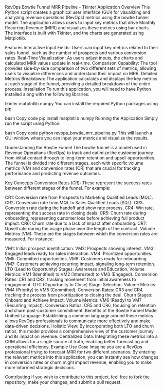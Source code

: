 RevOps Bowtie Funnel MRR Pipeline - Tkinter Application
Overview
This Python script creates a graphical user interface (GUI) for visualizing and analyzing revenue operations (RevOps) metrics using the bowtie funnel model. The application allows users to input key metrics that drive Monthly Recurring Revenue (MRR) and visualizes these metrics using bar charts. The interface is built with Tkinter, and the charts are generated using Matplotlib.

Features
Interactive Input Fields: Users can input key metrics related to their sales funnel, such as the number of prospects and various conversion rates.
Real-Time Visualization: As users adjust inputs, the charts and calculated MRR values update in real-time.
Comparison Capability: The tool provides side-by-side comparison of two different sets of metrics, allowing users to visualize differences and understand their impact on MRR.
Detailed Metrics Breakdown: The application calculates and displays the key metrics at each stage of the funnel, providing a detailed breakdown of the entire process.
Installation
To run this application, you will need to have Python installed along with the following libraries:

tkinter
matplotlib
numpy
You can install the required Python packages using pip:

bash
Copy code
pip install matplotlib numpy
Running the Application
Simply run the script using Python:

bash
Copy code
python revops_bowtie_mrr_pipeline.py
This will launch a GUI window where you can input your metrics and visualize the results.

Understanding the Bowtie Funnel
The bowtie funnel is a model used in Revenue Operations (RevOps) to track and optimize the customer journey from initial contact through to long-term retention and upsell opportunities. The funnel is divided into different stages, each with specific volume metrics (VM) and conversion rates (CR) that are crucial for tracking performance and predicting revenue outcomes.

Key Concepts
Conversion Rates (CR): These represent the success rates between different stages of the funnel. For example:

CR1: Conversion rate from Prospects to Marketing Qualified Leads (MQL).
CR2: Conversion rate from MQL to Sales Qualified Leads (SQL).
CR3: Conversion rate during the handoff and show rate process.
CR4: Win rate, representing the success rate in closing deals.
CR5: Churn rate during onboarding, representing customer loss before achieving full product impact.
CR6: Churn rate due to a lack of impact after onboarding.
CR7: Upsell rate during the usage phase over the length of the contract.
Volume Metrics (VM): These are the stages between which the conversion rates are measured. For instance:

VM1: Initial prospect identification.
VM2: Prospects showing interest.
VM3: Engaged leads ready for sales interaction.
VM4: Prioritized opportunities.
VM5: Committed opportunities.
VM6: Customers ready for onboarding.
VM7: Customers achieving recurring impact, signaling long-term retention.
LTO (Lead to Opportunity)
Stages: Awareness and Education.
Volume Metrics: VM1 (Identified) to VM2 (Interested) to VM3 (Engaged).
Conversion Rates: CR1 and CR2, tracking movement from initial awareness to engagement.
OTC (Opportunity to Close)
Stage: Selection.
Volume Metrics: VM4 (Priority) to VM5 (Committed).
Conversion Rates: CR3 and CR4, tracking the process from prioritization to closing the deal.
Churn
Stages: Onboard and Achieve Impact.
Volume Metrics: VM6 (Ready) to VM7 (Recurring Impact).
Conversion Ratios: CR5 and CR6, focusing on retention and churn post-customer commitment.
Benefits of the Bowtie Funnel Model
Unified Language: Establishing a common language around these metrics allows RevOps professionals to communicate more effectively and make data-driven decisions.
Holistic View: By incorporating both LTO and churn ratios, this model provides a comprehensive view of the customer journey and its impact on revenue.
Centralized Data: Integrating these metrics into a CRM allows for a single source of truth, enabling better forecasting and operational efficiency.
Example Use Case
Imagine you are a RevOps professional trying to forecast MRR for two different scenarios. By entering the relevant metrics into this application, you can instantly see how changes in conversion rates or churn might impact revenue, enabling you to make more informed strategic decisions.

Contributing
If you wish to contribute to this project, feel free to fork the repository, make your changes, and submit a pull request.
